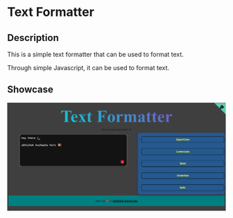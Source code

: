 # Text Formatter

## Description

This is a simple text formatter that can be used to format text.

Through simple Javascript, it can be used to format text.

## Showcase

<img src="preview.png">

